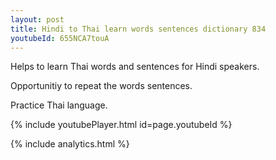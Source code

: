 ```yaml
---
layout: post
title: Hindi to Thai learn words sentences dictionary 834 
youtubeId: 655NCA7touA
---
```

 
 
Helps to learn Thai words and sentences for Hindi speakers.

Opportunitiy to repeat the words sentences. 

Practice Thai language. 
 
{% include youtubePlayer.html id=page.youtubeId %}
 
 
{% include analytics.html %}